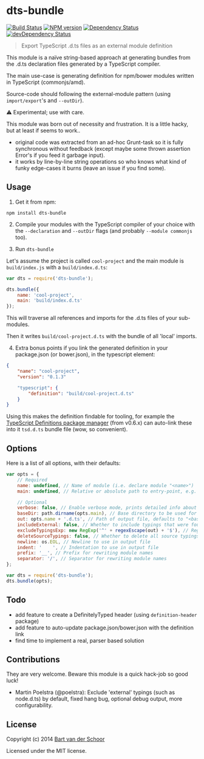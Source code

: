 # dts-bundle

[![Build Status](https://secure.travis-ci.org/grunt-ts/dts-bundle.svg?branch=master)](http://travis-ci.org/grunt-ts/dts-bundle) [![NPM version](https://badge.fury.io/js/dts-bundle.svg)](http://badge.fury.io/js/dts-bundle) [![Dependency Status](https://david-dm.org/grunt-ts/dts-bundle.svg)](https://david-dm.org/grunt-ts/dts-bundle) [![devDependency Status](https://david-dm.org/grunt-ts/dts-bundle/dev-status.svg)](https://david-dm.org/grunt-ts/dts-bundle#info=devDependencies)

> Export TypeScript .d.ts files as an external module definition

This module is a naïve string-based approach at generating bundles from the .d.ts declaration files generated by a TypeScript compiler.

The main use-case is generating definition for npm/bower modules written in TypeScript (commonjs/amd).

Source-code should following the external-module pattern (using `import/export`'s and `--outDir`).

:warning: Experimental; use with care.

This module was born out of necessity and frustration. It is a little hacky, but at least if seems to work..

- original code was extracted from an ad-hoc Grunt-task so it is fully synchronous without feedback (except maybe some thrown assertion Error's if you feed it garbage input).
- it works by line-by-line string operations so who knows what kind of funky edge-cases it burns (leave an issue if you find some).


## Usage

1) Get it from npm:

````
npm install dts-bundle
````

2) Compile your modules with the TypeScript compiler of your choice with the `--declaration` and `--outDir` flags (and probably `--module commonjs` too).

3) Run `dts-bundle`

Let's assume the project is called `cool-project` and the main module is `build/index.js` with a `build/index.d.ts`:

````js
var dts = require('dts-bundle');

dts.bundle({
    name: 'cool-project',
    main: 'build/index.d.ts'
});
````

This will traverse all references and imports for the .d.ts files of your sub-modules.

Then it writes `build/cool-project.d.ts` with the bundle of all 'local' imports.

4) Extra bonus points if you link the generated definition in your package.json (or bower.json), in the typescript element:

````json
{
    "name": "cool-project",
    "version": "0.1.3"

    "typescript": {
        "definition": "build/cool-project.d.ts"
    }
}
````

Using this makes the definition findable for tooling, for example the [TypeScript Definitions package manager](https://github.com/DefinitelyTyped/tsd) (from v0.6.x) can auto-link these into it `tsd.d.ts` bundle file (wow, so convenient).

## Options

Here is a list of all options, with their defaults:

````js
var opts = {
    // Required
    name: undefined, // Name of module (i.e. declare module "<name>")
    main: undefined, // Relative or absolute path to entry-point, e.g. "lib/index.d.ts"

    // Optional
    verbose: false, // Enable verbose mode, prints detailed info about all references it finds and includes/excludes
    baseDir: path.dirname(opts.main), // Base directory to be used for discovering 'source typings', i.e. typings that belong to your project, defaults to directory where main is found
    out: opts.name + '.d.ts', // Path of output file, defaults to "<baseDir>/<name>.d.ts"
    includeExternal: false, // Whether to include typings that were found outside of the 'source typings' (typically stuff like node.d.ts)
    excludeTypingsExp: new RegExp('^' + regexEscape(out) + '$'), // RegEx to completely exclude typings from consideration (used to match a path relative to opts.baseDir, note: always use forward-slashes in it, even on Windows)
    deleteSourceTypings: false, // Whether to delete all source typings (i.e. "<baseDir>/**/*.d.ts")
    newline: os.EOL, // Newline to use in output file
    indent: '    ', // Indentation to use in output file
    prefix: '__', // Prefix for rewriting module names
    separator: '/', // Separator for rewriting module names
};

var dts = require('dts-bundle');
dts.bundle(opts);
````

## Todo

- add feature to create a DefinitelyTyped header (using `definition-header` package)
- add feature to auto-update package.json/bower.json with the definition link
- find time to implement a real, parser based solution


## Contributions

They are very welcome. Beware this module is a quick hack-job so good luck!

* Martin Poelstra (@poelstra): Exclude 'external' typings (such as node.d.ts) by default, fixed hang bug, optional debug output, more configurability.

## License

Copyright (c) 2014 [Bart van der Schoor](https://github.com/Bartvds)

Licensed under the MIT license.
